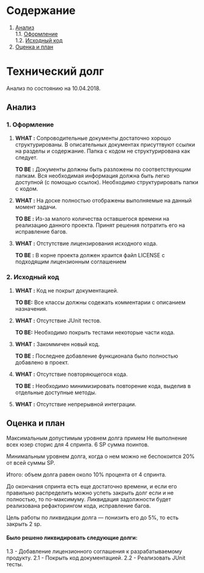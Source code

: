 
# Содержание
1. [Анализ](#part1)  
1.1. [Оформление](#decor)  
1.2. [Исходный код](#code)   
2. [Оценка и план](#part2)      

# Технический долг

Анализ по состоянию на 10.04.2018.


<a name="part1"/>

## Анализ

<a name="decor"/>

### 1.	Оформление 

   1. **WHAT :**  Сопроводительные документы достаточно хорошо структурированы. В описательных документах присуттвуют ссылки на разделы и содержание. Папка с кодом не структурирована как следует.

      **TO BE :**  Документы должны быть разложены по соответствующим папкам. Вся необходимая информация должна быть легко доступной (с помощью ссылок). Необходимо структурировать папки с кодом.

  2. **WHAT :** На доске полностью отображены выполняемые на данный момент задачи. 

      **TO BE :** Из-за малого количества оставшегося времени на реализацию данного проекта. Принят решения потратить его на исправление багов.

  3. **WHAT :** Отстутствие лицензирования исходного кода.

      **TO BE :** В корне проекта должен храится файл LICENSE с подходящим лицензионным соглашением

<a name="code"/>

### 2.	Исходный код 
  1. **WHAT :**  Код не покрыт документацией.

      **TO BE:** Все классы должны содежать комментарии с описанием назначения.

  2. **WHAT :**  Отсутствие JUnit тестов.

      **TO BE:** Необходимо покрыть тестами некоторые части кода.

  3. **WHAT :** Закоммичен новый код.

      **TO BE :** Последнее добавление функционала было полностью добавлено в проект.

  4. **WHAT :** Отсутствие повторяющегося кода.

      **TO BE :** Необходимо минимизировать повторение кода, выделив в отдельные доступные методы.

  5. **WHAT :** Отсутствие непрерывной интеграции.

 <a name="part2"/>
 
 ## Оценка и план
 
 Максимальным допустимым уровнем долга примем Не выполнение всех юзер сторис для 4 спринта. 6 SP сумма поинтов.

Минимальным уровнем долга, когда о нем можно не беспокоится 20% от всей суммы SP.

Итого: объем долга равен около 10% процента от 4 спринта. 

До окончания спринта есть еще достаточно времени, и если его правильно распределить можно 
успеть закрыть долг если и не полностью, то по-максимуму. 
Ликвидация задолжности будет реализована рефакторингом кода, исправление багов.

Цель работы по ликвидации долга — понизить его до 5%, то есть закрыть 2 sp. 

#### Было решено ликвидировать следующие долги:

1.3 - Добавление лицензионного соглашения к разрабатываемому продукту.
2.1 - Покрыть код документацией.
2.2 - Реализовать JUnit тесты.



